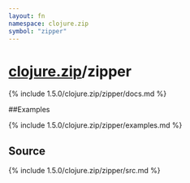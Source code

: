 ```yaml
---
layout: fn
namespace: clojure.zip
symbol: "zipper"
---
```


# [clojure.zip](../)/zipper

{% include 1.5.0/clojure.zip/zipper/docs.md %}

##Examples

{% include 1.5.0/clojure.zip/zipper/examples.md %}
## Source
{% include 1.5.0/clojure.zip/zipper/src.md %}

